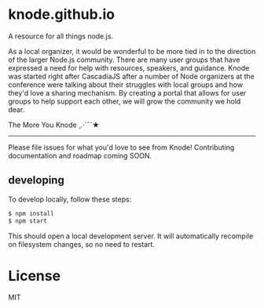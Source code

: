 # knode.github.io

A resource for all things node.js.


As a local organizer, it would be wonderful to be more tied in to the direction of the larger Node.js community. There are many user groups that have expressed a need for help with resources, speakers, and guidance. Knode was started right after CascadiaJS after a number of Node organizers at the conference were talking about their struggles with local groups and how they'd love a sharing mechanism. By creating a portal that allows for user groups to help support each other, we will grow the community we hold dear.


The More You Knode ¸.·´¯`★

--------------------
  
Please file issues for what you'd love to see from Knode! Contributing documentation and roadmap coming SOON.

## developing

To develop locally, follow these steps:

```bash
$ npm install
$ npm start
```

This should open a local development server. It will automatically recompile on filesystem changes, so no need
to restart.

# License

MIT 

<!-- bump for gh-pages rebuild. -->
